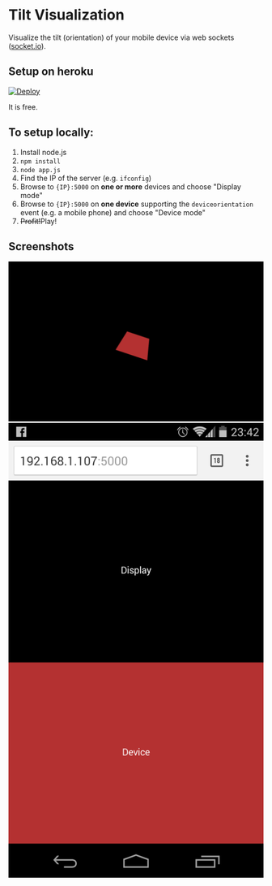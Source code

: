 # Tilt Visualization

Visualize the tilt (orientation) of your mobile device via web sockets ([socket.io](http://socket.io)).

## Setup on heroku

[![Deploy](https://www.herokucdn.com/deploy/button.png)](https://heroku.com/deploy?template=https://github.com/tgwizard/tilt-viz)

It is free.

## To setup locally:

1. Install node.js
2. `npm install`
3. `node app.js`
4. Find the IP of the server (e.g. `ifconfig`)
5. Browse to `{IP}:5000` on **one or more** devices and choose "Display mode"
6. Browse to `{IP}:5000` on **one device** supporting the `deviceorientation` event (e.g. a mobile phone) and choose "Device mode"
7. ~~Profit!~~Play!

## Screenshots

![Display mode](screenshots/display-mode.png)
![Display mode](screenshots/mode-picker-on-mobile.png)
